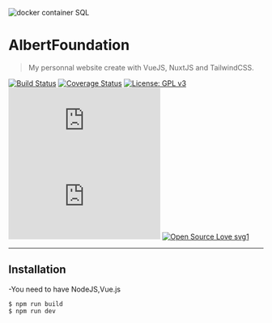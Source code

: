 <a><img src="https://cdnb.artstation.com/p/assets/images/images/021/487/207/large/albert-l-mac-albertfoundation.jpg" title="c++ app made in qt" alt="docker container SQL"></a>


# AlbertFoundation

> My personnal website create with VueJS, NuxtJS and TailwindCSS.

[![Build Status](http://img.shields.io/travis/badges/badgerbadgerbadger.svg?style=flat-square)](https://travis-ci.org/badges/badgerbadgerbadger) [![Coverage Status](http://img.shields.io/coveralls/badges/badgerbadgerbadger.svg?style=flat-square)](https://coveralls.io/r/badges/badgerbadgerbadger)
[![License: GPL v3](https://img.shields.io/badge/License-GPLv3-blue.svg)](https://www.gnu.org/licenses/gpl-3.0)
[![Analytics](https://ga-beacon.appspot.com/UA-154329802-1/github.com/Naereen/badges/README.md?pixel)](https://GitHub.com/Naereen/badges/)
[![Analytics](https://ga-beacon.appspot.com/UA-154329802-1/github.com/Naereen/badges/README.md)](https://GitHub.com/Naereen/badges/)
[![Open Source Love svg1](https://badges.frapsoft.com/os/v1/open-source.svg?v=103)](https://github.com/ellerbrock/open-source-badges/)




---


## Installation

-You need to have NodeJS,Vue.js
```shell
$ npm run build
$ npm run dev
```

